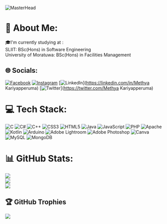 ![MasterHead](https://user-images.githubusercontent.com/65373279/148280039-301b677b-74e7-49f8-af75-15e7c9253d74.png)
# 💫 About Me:
🎓I'm currently studying at :<br>SLIIT: BSc(Hons) in Software Engineering<br>University of Moratuwa: BSc(Hons) in Facilities Management<br>


## 🌐 Socials:
[![Facebook](https://img.shields.io/badge/Facebook-%231877F2.svg?logo=Facebook&logoColor=white)](https://facebook.com/MethyaKariyapperuma) [![Instagram](https://img.shields.io/badge/Instagram-%23E4405F.svg?logo=Instagram&logoColor=white)](https://instagram.com/methya_vk) [![LinkedIn](https://img.shields.io/badge/LinkedIn-%230077B5.svg?logo=linkedin&logoColor=white)](https://linkedin.com/in/Methya Kariyapperuma) [![Twitter](https://img.shields.io/badge/Twitter-%231DA1F2.svg?logo=Twitter&logoColor=white)](https://twitter.com/Methya Kariyapperuma)

# 💻 Tech Stack:
![C](https://img.shields.io/badge/c-%2300599C.svg?style=for-the-badge&logo=c&logoColor=white) ![C#](https://img.shields.io/badge/c%23-%23239120.svg?style=for-the-badge&logo=c-sharp&logoColor=white) ![C++](https://img.shields.io/badge/c++-%2300599C.svg?style=for-the-badge&logo=c%2B%2B&logoColor=white) ![CSS3](https://img.shields.io/badge/css3-%231572B6.svg?style=for-the-badge&logo=css3&logoColor=white) ![HTML5](https://img.shields.io/badge/html5-%23E34F26.svg?style=for-the-badge&logo=html5&logoColor=white) ![Java](https://img.shields.io/badge/java-%23ED8B00.svg?style=for-the-badge&logo=java&logoColor=white) ![JavaScript](https://img.shields.io/badge/javascript-%23323330.svg?style=for-the-badge&logo=javascript&logoColor=%23F7DF1E) ![PHP](https://img.shields.io/badge/php-%23777BB4.svg?style=for-the-badge&logo=php&logoColor=white) ![Apache](https://img.shields.io/badge/apache-%23D42029.svg?style=for-the-badge&logo=apache&logoColor=white) ![Kotlin](https://img.shields.io/badge/kotlin-%230095D5.svg?style=for-the-badge&logo=kotlin&logoColor=white) ![Arduino](https://img.shields.io/badge/-Arduino-00979D?style=for-the-badge&logo=Arduino&logoColor=white) ![Adobe Lightroom](https://img.shields.io/badge/Adobe%20Lightroom-31A8FF.svg?style=for-the-badge&logo=Adobe%20Lightroom&logoColor=white) ![Adobe Photoshop](https://img.shields.io/badge/adobephotoshop-%2331A8FF.svg?style=for-the-badge&logo=adobephotoshop&logoColor=white) ![Canva](https://img.shields.io/badge/Canva-%2300C4CC.svg?style=for-the-badge&logo=Canva&logoColor=white) ![MySQL](https://img.shields.io/badge/mysql-%2300f.svg?style=for-the-badge&logo=mysql&logoColor=white) ![MongoDB](https://img.shields.io/badge/MongoDB-%234ea94b.svg?style=for-the-badge&logo=mongodb&logoColor=white)
# 📊 GitHub Stats:
![](https://github-readme-stats.vercel.app/api?username=KariyapperumaMV&theme=dark&hide_border=false&include_all_commits=false&count_private=false)<br/>
![](https://github-readme-streak-stats.herokuapp.com/?user=KariyapperumaMV&theme=dark&hide_border=false)<br/>
![](https://github-readme-stats.vercel.app/api/top-langs/?username=KariyapperumaMV&theme=dark&hide_border=false&include_all_commits=false&count_private=false&layout=compact)

## 🏆 GitHub Trophies
![](https://github-profile-trophy.vercel.app/?username=KariyapperumaMV&theme=radical&no-frame=true&no-bg=true&margin-w=4)

<!-- Proudly created with GPRM ( https://gprm.itsvg.in ) -->
